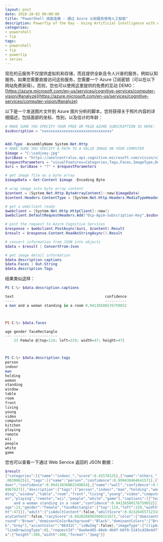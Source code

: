 ```yaml
---
layout: post
date: 2018-10-02 00:00:00
title: "PowerShell 技能连载 - 通过 Azure 认知服务使用人工智能"
description: PowerTip of the Day - Using Artificial Intelligence with Azure Cognitive Services
categories:
- powershell
- tip
tags:
- powershell
- tip
- powertip
- series
---
```

现在的云服务不仅提供虚拟机和存储，而且提供全新且令人兴奋的服务，例如认知服务。如果您需要直接访问这些服务，您需要一个 Azure 订阅密钥（可以在以下网站免费获得）。否则，您也可以使用这里提供的免费的互动 DEMO：
[https://azure.microsoft.com/en-us/services/cognitive-services/computer-vision/#analyze](https://azure.microsoft.com/en-us/services/cognitive-services/computer-vision/#analyze)

以下是一个发送图片文件到 Azure 图片分析的脚本，您将获得关于照片内容的详细描述，包括面部的坐标、性别，以及估计的年龄：

```powershell
# MAKE SURE YOU SPECIFY YOUR FREE OR PAID AZURE SUBSCRIPTION ID HERE:
$subscription = "xxxxxxxxxxxxxxxxxxxxxxxxxxxxxxxx"


Add-Type -AssemblyName System.Net.Http
# MAKE SURE YOU SPECIFY A PATH TO A VALID IMAGE ON YOUR COMPUTER
$image = "C:\sadjoey.jpg"
$uriBase = "https://westcentralus.api.cognitive.microsoft.com/vision/v2.0/analyze";
$requestParameters = "visualFeatures=Categories,Tags,Faces,ImageType,Description,Color,Adult"
$uri = $uriBase + "?" + $requestParameters

# get image file as a byte array
$imageData = Get-Content $image -Encoding Byte

# wrap image into byte array content
$content = [System.Net.Http.ByteArrayContent]::new($imageData)
$content.Headers.ContentType = [System.Net.Http.Headers.MediaTypeHeaderValue]::new("application/octet-stream")

# get a webclient ready
$webclient = [System.Net.Http.HttpClient]::new()
$webclient.DefaultRequestHeaders.Add("Ocp-Apim-Subscription-Key",$subscription)

# post the request to Azure Cognitive Services
$response = $webclient.PostAsync($uri, $content).Result
$result = $response.Content.ReadAsStringAsync().Result

# convert information from JSON into objects
$data = $result | ConvertFrom-Json

# get image detail information
$data.description.captions
$data.Faces | Out-String
$data.description.Tags
```

结果类似这样：

```powershell
PS C:\> $data.description.captions

text                                          confidence
----                                          ----------
a man and a woman standing in a room 0,94136500176759652



PS C:\> $data.faces

age gender faceRectangle
--- ------ -------------
    23 Female @{top=114; left=229; width=47; height=47}



PS C:\> $data.description.tags
person
indoor
man
holding
woman
standing
window
table
room
front
living
young
video
computer
kitchen
playing
remote
wii
people
white
game
```

您也可以查看一下通过 Web Service 返回的 JSON 数据：

```powershell
$result
{"categories":[{"name":"indoor_","score":0.42578125},{"name":"others_","score":0
.00390625}],"tags":[{"name":"person","confidence":0.999438464641571},{"name":"in
door","confidence":0.99413836002349854},{"name":"wall","confidence":0.9905883073
8067627}],"description":{"tags":["person","indoor","man","holding","woman","stan
ding","window","table","room","front","living","young","video","computer","kitch
en","playing","remote","wii","people","white","game"],"captions":[{"text":"a man
    and a woman standing in a room","confidence":0.94136500176759652}]},"faces":[{"
age":23,"gender":"Female","faceRectangle":{"top":114,"left":229,"width":47,"heig
ht":47}}],"adult":{"isAdultContent":false,"adultScore":0.023264557123184204,"isR
acyContent":false,"racyScore":0.042826898396015167},"color":{"dominantColorForeg
round":"Brown","dominantColorBackground":"Black","dominantColors":["Brown","Blac
k","Grey"],"accentColor":"6E432C","isBwImg":false},"imageType":{"clipArtType":0,
"lineDrawingType":0},"requestId":"8aebed85-68eb-4b9f-b6f9-5243cd20e4d7","metadat
a":{"height":306,"width":408,"format":"Jpeg"}}
```

<!--本文国际来源：[Using Artificial Intelligence with Azure Cognitive Services](http://community.idera.com/powershell/powertips/b/tips/posts/using-artificial-intelligence-with-azure-cognitive-services)-->
